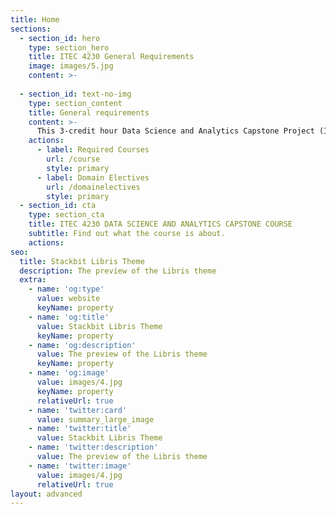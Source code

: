 ```yaml
---
title: Home
sections:
  - section_id: hero
    type: section_hero
    title: ITEC 4230 General Requirements 
    image: images/5.jpg
    content: >-
      
  - section_id: text-no-img
    type: section_content
    title: General requirements
    content: >-
      This 3-credit hour Data Science and Analytics Capstone Project (ITEC 4230) course provides practical learning experiences and skills in Data Science and Analytics by engaging in a real-world DSA initiative and applying ideas from the entire DSA curricula to a substantial project of interest in a business, government agency, or other organization. Upon completion of this course students will be able to: (1) Identify and provide a solution to a data-intensive problem in a focus domain; (2) Manage a data analytics life-cycle with large-scale data stores; (3) Apply relevant data processing algorithms; (4) Apply visualization solutions to generate reports and presentations and communicate these in the proper domain language to technical and non-technical stakeholders of project; and (5) Design a data governance solution that considers and satisfies requirements for being secure, ethical, and minimizing risk.
    actions:
      - label: Required Courses
        url: /course
        style: primary
      - label: Domain Electives
        url: /domainelectives
        style: primary
  - section_id: cta
    type: section_cta
    title: ITEC 4230 DATA SCIENCE AND ANALYTICS CAPSTONE COURSE
    subtitle: Find out what the course is about.
    actions:
seo:
  title: Stackbit Libris Theme
  description: The preview of the Libris theme
  extra:
    - name: 'og:type'
      value: website
      keyName: property
    - name: 'og:title'
      value: Stackbit Libris Theme
      keyName: property
    - name: 'og:description'
      value: The preview of the Libris theme
      keyName: property
    - name: 'og:image'
      value: images/4.jpg
      keyName: property
      relativeUrl: true
    - name: 'twitter:card'
      value: summary_large_image
    - name: 'twitter:title'
      value: Stackbit Libris Theme
    - name: 'twitter:description'
      value: The preview of the Libris theme
    - name: 'twitter:image'
      value: images/4.jpg
      relativeUrl: true
layout: advanced
---
```


